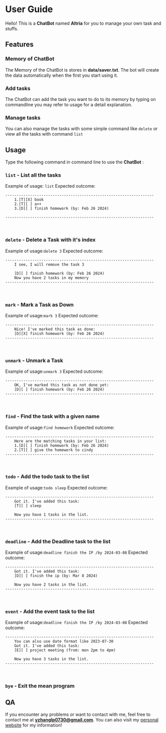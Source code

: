 # User Guide
Hello! This is a **ChatBot** named **Altria** for you to manage your own task and stuffs.
## Features 

### Memory of ChatBot
The Memory of the ChatBot is stores in **data/saver.txt**. The bot will create
the data automatically when the first you start using it.

### Add tasks
The ChatBot can add the task you want to do to its memory by typing on commandline
you may refer to usage for a detail explanation.

### Manage tasks
You can also manage the tasks with some simple command like `delete` or view all the tasks with
command `list`

## Usage
Type the following command in command line to use the **ChatBot** :
### `list` - List all the tasks

Example of usage: 
`list`
Expected outcome:

```
------------------------------------------------------------------
	1.[T][X] book
	2.[T][ ] a++
	3.[D][ ] finish homework (by: Feb 26 2024)
	
------------------------------------------------------------------
```
<br/>

### `delete` - Delete a Task with it's index
Example of usage:`delete 3`
Expected outcome:
```
------------------------------------------------------------------
	I see, I will remove the task 3

	[D][ ] finish homework (by: Feb 26 2024)
	Now you have 2 tasks in my memory 
------------------------------------------------------------------
```
<br/>

### `mark` - Mark a Task as Down
Example of usage:`mark 3`
Expected outcome:
```
------------------------------------------------------------------
	Nice! I've marked this task as done:
	[D][X] finish homework (by: Feb 26 2024)
------------------------------------------------------------------
```
<br/>

### `unmark` - Unmark a Task
Example of usage:`unmark 3`
Expected outcome:
```
------------------------------------------------------------------
	OK, I've marked this task as not done yet:
	[D][ ] finish homework (by: Feb 26 2024)
------------------------------------------------------------------
```
<br/>

### `find` - Find the task with a given name
Example of usage:`find homework`
Expected outcome:
```
------------------------------------------------------------------
	Here are the matching tasks in your list:
	1.[D][ ] finish homework (by: Feb 26 2024)
	2.[T][ ] give the homework to cindy
------------------------------------------------------------------
```
<br/>

### `todo` - Add the todo task to the list
Example of usage:`todo sleep`
Expected outcome:
```
------------------------------------------------------------------
	Got it. I've added this task:
	[T][ ] sleep

	Now you have 1 tasks in the list.
------------------------------------------------------------------
```
<br/>

### `deadline` - Add the Deadline task to the list
Example of usage:`deadline finish the IP /by 2024-03-08`
Expected outcome:
```
------------------------------------------------------------------
	Got it. I've added this task:
	[D][ ] finish the ip (by: Mar 8 2024)

	Now you have 2 tasks in the list.
------------------------------------------------------------------
```   
<br/>

### `event` - Add the event task to the list
Example of usage:`deadline finish the IP /by 2024-03-08`
Expected outcome:
```
------------------------------------------------------------------
	You can also use date format like 2023-07-30
	Got it. I've added this task:
	[E][ ] project meeting (from: mon 2pm to 4pm)

	Now you have 3 tasks in the list.
------------------------------------------------------------------
```
<br/>

### `bye` - Exit the mean program

## QA
If you encounter any problems or want to contact with me, feel free to contact me at
**yzhanglp0730@gmail.com**. You can also visit my [personal website](yzhanglp.com) for my information!